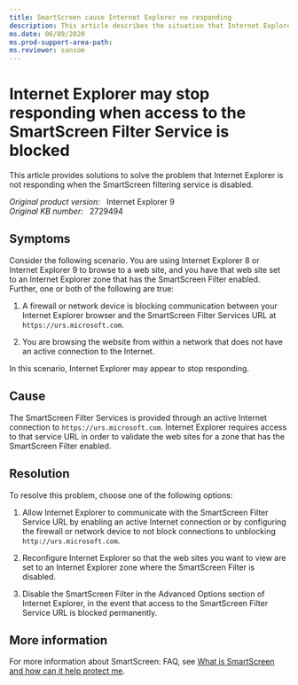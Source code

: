```yaml
---
title: SmartScreen cause Internet Explorer no responding
description: This article describes the situation that Internet Explorer no responding when browsing the website with the Smart Screen Selector enabled.
ms.date: 06/09/2020
ms.prod-support-area-path: 
ms.reviewer: sansom
---
```

# Internet Explorer may stop responding when access to the SmartScreen Filter Service is blocked

This article provides solutions to solve the problem that Internet Explorer is not responding when the SmartScreen filtering service is disabled.

_Original product version:_ &nbsp; Internet Explorer 9  
_Original KB number:_ &nbsp; 2729494

## Symptoms

Consider the following scenario. You are using Internet Explorer 8 or Internet Explorer 9 to browse to a web site, and you have that web site set to an Internet Explorer zone that has the SmartScreen Filter enabled. Further, one or both of the following are true:

1. A firewall or network device is blocking communication between your Internet Explorer browser and the SmartScreen Filter Services URL at `https://urs.microsoft.com`.

2. You are browsing the website from within a network that does not have an active connection to the Internet.

In this scenario, Internet Explorer may appear to stop responding.

## Cause

The SmartScreen Filter Services is provided through an active Internet connection to `https://urs.microsoft.com`. Internet Explorer requires access to that service URL in order to validate the web sites for a zone that has the SmartScreen Filter enabled.

## Resolution

To resolve this problem, choose one of the following options:

1. Allow Internet Explorer to communicate with the SmartScreen Filter Service URL by enabling an active Internet connection or by configuring the firewall or network device to not block connections to unblocking `http://urs.microsoft.com`.

2. Reconfigure Internet Explorer so that the web sites you want to view are set to an Internet Explorer zone where the SmartScreen Filter is disabled.

3. Disable the SmartScreen Filter in the Advanced Options section of Internet Explorer, in the event that access to the SmartScreen Filter Service URL is blocked permanently.

## More information

For more information about SmartScreen: FAQ, see [What is SmartScreen and how can it help protect me](https://support.microsoft.com/help/17443/microsoft-edge-smartscreen-faq).

